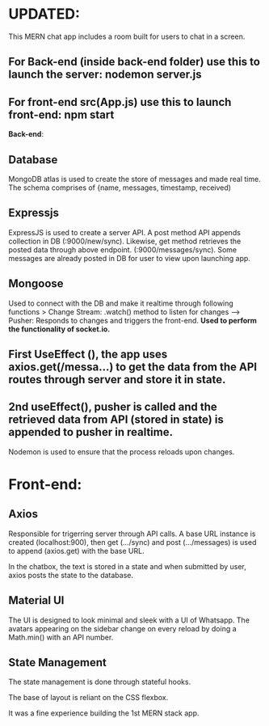 # UPDATED:
This MERN chat app includes a room built for users to chat in a screen. 

## For Back-end (inside back-end folder) use this to launch the server: nodemon server.js 
## For front-end src(App.js) use this to launch front-end: npm start

**Back-end**:
## Database 
MongoDB atlas is used to create the store of messages and made real time. The schema comprises of {name, messages, timestamp, received)

## Expressjs 
ExpressJS is used to create a server API. A post method API appends collection in DB (:9000/new/sync).
Likewise, get method retrieves the posted data through above endpoint. (:9000/messages/sync). Some messages are already posted in DB for user to view upon launching app.
          
## Mongoose
Used to connect with the DB and make it realtime through following functions
           >  Change Stream: .watch() method to listen for changes   -->   Pusher: Responds to changes and triggers the front-end. **Used to perform the functionality of socket.io.**

## First UseEffect (), the app uses axios.get(/messa...) to get the data from the API routes through server and store it in state. 
## 2nd useEffect(), pusher is called and the retrieved data from API (stored in state) is appended to pusher in realtime. 
        
Nodemon is used to ensure that the process reloads upon changes.


# Front-end:

## Axios
Responsible for trigerring server through API calls. A base URL instance is created (localhost:900), then get (.../sync) and post (.../messages) is used to append (axios.get) with the base URL. 

In the chatbox, the text is stored in a state and when submitted by user, axios posts the state to the database.  

## Material UI
The UI is designed to look minimal and sleek with a UI of Whatsapp. The avatars appearing on the sidebar change on every reload by doing a Math.min() with an API number.

## State Management

The state management is done through stateful hooks. 

The base of layout is reliant on the CSS flexbox. 


It was a fine experience building the 1st MERN stack app.  
